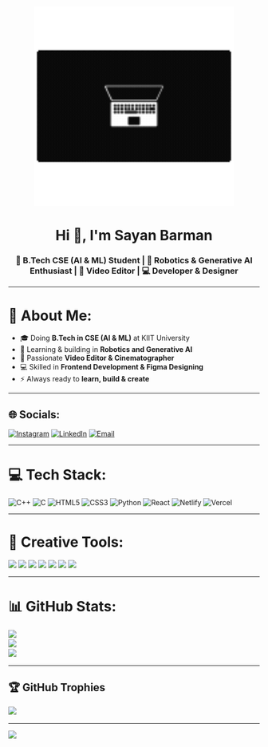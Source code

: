 <!-- Lottie Animation -->
<p align="center">
  <img src="assets/laptop.gif" width="400px" alt="Laptop Animation" />
</p>

<!-- Profile Header -->
<h1 align="center">Hi 👋, I'm Sayan Barman</h1>
<h3 align="center">🚀 B.Tech CSE (AI & ML) Student | 🤖 Robotics & Generative AI Enthusiast | 🎥 Video Editor | 💻 Developer & Designer</h3>

---

# 💫 About Me:
- 🎓 Doing **B.Tech in CSE (AI & ML)** at KIIT University  
- 🤖 Learning & building in **Robotics and Generative AI**  
- 🎥 Passionate **Video Editor & Cinematographer**  
- 💻 Skilled in **Frontend Development & Figma Designing**  
- ⚡ Always ready to **learn, build & create**  

---

## 🌐 Socials:
[![Instagram](https://img.shields.io/badge/Instagram-%23E4405F.svg?logo=Instagram&logoColor=white)](https://instagram.com/mr_sayan_barman_) 
[![LinkedIn](https://img.shields.io/badge/LinkedIn-%230077B5.svg?logo=linkedin&logoColor=white)](https://linkedin.com/in/sayan-barman-983491327) 
[![Email](https://img.shields.io/badge/Email-D14836?logo=gmail&logoColor=white)](mailto:sayanbarman30062005@gmail.com) 

---

# 💻 Tech Stack:
![C++](https://img.shields.io/badge/c++-%2300599C.svg?style=for-the-badge&logo=c%2B%2B&logoColor=white) 
![C](https://img.shields.io/badge/c-%2300599C.svg?style=for-the-badge&logo=c&logoColor=white) 
![HTML5](https://img.shields.io/badge/html5-%23E34F26.svg?style=for-the-badge&logo=html5&logoColor=white) 
![CSS3](https://img.shields.io/badge/css3-%231572B6.svg?style=for-the-badge&logo=css3&logoColor=white) 
![Python](https://img.shields.io/badge/python-3670A0?style=for-the-badge&logo=python&logoColor=ffdd54) 
![React](https://img.shields.io/badge/react-%2320232a.svg?style=for-the-badge&logo=react&logoColor=%2361DAFB) 
![Netlify](https://img.shields.io/badge/netlify-%23000000.svg?style=for-the-badge&logo=netlify&logoColor=#00C7B7) 
![Vercel](https://img.shields.io/badge/vercel-%23000000.svg?style=for-the-badge&logo=vercel&logoColor=white) 

---

# 🎨 Creative Tools:
<p align="left">
  <img src="https://img.shields.io/badge/Adobe-FF0000?style=for-the-badge&logo=adobe&logoColor=white" />
  <img src="https://img.shields.io/badge/After_Effects-9999FF?style=for-the-badge&logo=Adobe%20After%20Effects&logoColor=white" />
  <img src="https://img.shields.io/badge/Photoshop-31A8FF?style=for-the-badge&logo=adobe%20photoshop&logoColor=white" />
  <img src="https://img.shields.io/badge/Premiere_Pro-9999FF?style=for-the-badge&logo=Adobe%20Premiere%20Pro&logoColor=white" />
  <img src="https://img.shields.io/badge/Lightroom-31A8FF?style=for-the-badge&logo=Adobe%20Lightroom&logoColor=white" />
  <img src="https://img.shields.io/badge/Figma-F24E1E?style=for-the-badge&logo=figma&logoColor=white" />
  <img src="https://img.shields.io/badge/Canva-00C4CC?style=for-the-badge&logo=Canva&logoColor=white" />
</p>

---

# 📊 GitHub Stats:
![](https://github-readme-stats.vercel.app/api?username=Sayan238&theme=gotham&hide_border=false&include_all_commits=false&count_private=false)<br/>
![](https://nirzak-streak-stats.vercel.app/?user=Sayan238&theme=gotham&hide_border=false)<br/>
![](https://github-readme-stats.vercel.app/api/top-langs/?username=Sayan238&theme=gotham&hide_border=false&include_all_commits=false&count_private=false&layout=compact)

---

## 🏆 GitHub Trophies
![](https://github-profile-trophy.vercel.app/?username=Sayan238&theme=radical&no-frame=false&no-bg=true&margin-w=4)

---

[![](https://visitcount.itsvg.in/api?id=Sayan238&icon=0&color=0)](https://visitcount.itsvg.in)

<!-- Proudly created with ❤️ -->
